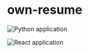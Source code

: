 # own-resume

![Python application](https://github.com/qwrtln/own-resume/workflows/Python%20Backend%20Tests/badge.svg)

![React application](https://github.com/qwrtln/own-resume/workflows/TypeScript%20Frontend%20Tests/badge.svg)

